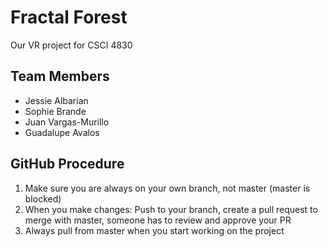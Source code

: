# Fractal Forest
Our VR project for CSCI 4830

## Team Members
* Jessie Albarian
* Sophie Brande
* Juan Vargas-Murillo
* Guadalupe Avalos

## GitHub Procedure
1. Make sure you are always on your own branch, not master (master is blocked)
2. When you make changes: Push to your branch, create a pull request to merge with master, someone has to review and approve your PR
3. Always pull from master when you start working on the project
